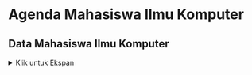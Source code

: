 # Agenda Mahasiswa Ilmu Komputer
##

## Data Mahasiswa Ilmu Komputer
<details>
<summary> Klik untuk Ekspan </summary>

### Create Mahasiswa
<table>
<tr>
    <td> <b>URL</b> </td>
    <td> {{baseURL}}/api/v1/mahasiswa</td>
</tr>
<tr>
    <td> <b>Method</b> </td>
    <td> POST </td>
</tr>
<tr>
    <td> <b>Header</b> </td>
    <td> Authorization : Bearer Token  </td>
</tr>    
<tr>
<td> <b>Body</b> </td>
<td>

``` json
{
    "nama" : "Rusdi Abdul Gani",
    "alamat" : "Kab Bogor",
    "hoby" : "Musik"
}    
```
</td>
</tr>
<tr>
    ### Read Mahasiswa All
<table>
<tr>
 <td><b> URL </b></td>
<td> {{baseURL}}/api/v1/mahasiswa </td>
</tr>
<tr>
     <td><b> Example </b></td>
    <td> {{baseURL}}/api/v1/mahasiswa?id=1234 </td>
</tr>
<tr>
    <td><b> Method</b> </td>
    <td> GET </td>
</tr>
<tr>
    <td> <b> Header</b>  </td>
<td> Authorization : Bearer Token  </td>
</tr>
<tr>
<td> <b> Query </b>  </td>
<td> id=1234 </td>

<tr>
<td> <b> Respon Success </b>  </td>
<td>

``` Json
{
    "code" : 200,
    "message" : "Sukses",
    "data" : [
    {
        "id"     : 1234,
        "nama"   : "Jafar JS"
        "alamat" : "bogor"
        "hobi"   : "hiking"
    },
    {
    "id" : 1234,
        "nama"   : "jafar JS"
        "alamat" : "bogor"
        "hobi"   : "hiking"
    }
    ]
}
```
</td>
</tr>
<td> <b> Respon  Conflict </b>  </td>
<td>

``` Json
{
    "code" : 409,
    "message" : "Nama Mahasiswa Telah Digunakan",
    "data" : {
        "nama"   : "jafar JS"
        "alamat" : "bogor"
        "hobi"   : "hiking"
    }
}
```

</td>
</tr>
<tr>
<td> <b> Respon  Not Found </b>  </td>
<td>

``` Json
{
    "code" : 404,
    "message" : "ID Mahasiswa Tidak Ditemukan",
    "data" : {
        "value"   : 1234,
        "property" : "id"
        "location"   : "query"
    }
}
```
</td>
</tr>
</table>
<td> <b>Respon Success</b> </td>
<td>

``` json
{
    "code" : 201,
    "message" : "Data mahasiswa berhasil diinput",
    "data" : {
        "nim" : 2001,
        "nama" : "jafar JS",
        "alamat" : "Bogor",
        "hoby" : "Hiking"
    } 
}    
```
<tr>
<td> <b>Respon Conflict</b> </td>
<td>

``` json
{
    "code" : 409,
    "message" : "Nama Mahasiswa telah digunakan",
    "data" : {
        "value" : "Jafar JS",
        "property" : "nama",
        "location" : "body"
    } 
}    
```

</td>
</tr>
</table>
</details>
